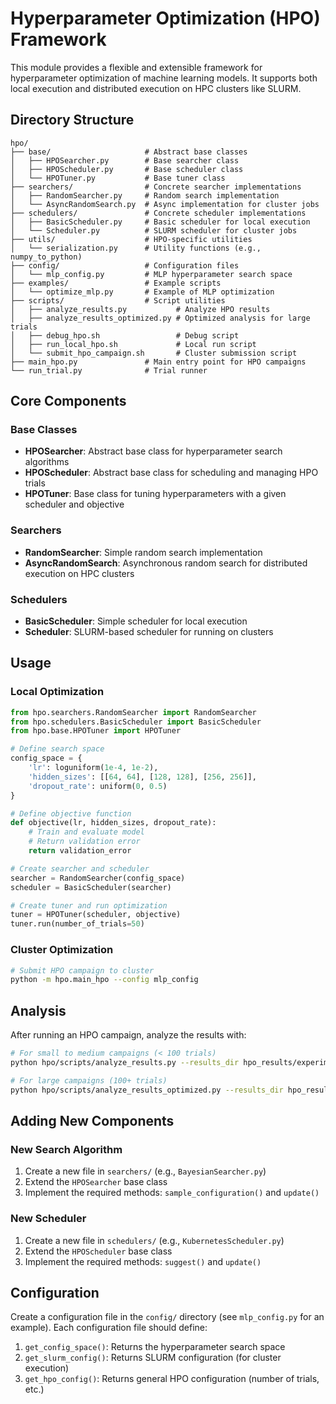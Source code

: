 # Hyperparameter Optimization (HPO) Framework

This module provides a flexible and extensible framework for hyperparameter optimization of machine learning models. It supports both local execution and distributed execution on HPC clusters like SLURM.

## Directory Structure

```
hpo/
├── base/                     # Abstract base classes
│   ├── HPOSearcher.py        # Base searcher class 
│   ├── HPOScheduler.py       # Base scheduler class
│   └── HPOTuner.py           # Base tuner class
├── searchers/                # Concrete searcher implementations
│   ├── RandomSearcher.py     # Random search implementation
│   └── AsyncRandomSearch.py  # Async implementation for cluster jobs
├── schedulers/               # Concrete scheduler implementations
│   ├── BasicScheduler.py     # Basic scheduler for local execution
│   └── Scheduler.py          # SLURM scheduler for cluster jobs
├── utils/                    # HPO-specific utilities
│   └── serialization.py      # Utility functions (e.g., numpy_to_python)
├── config/                   # Configuration files
│   └── mlp_config.py         # MLP hyperparameter search space
├── examples/                 # Example scripts
│   └── optimize_mlp.py       # Example of MLP optimization
├── scripts/                  # Script utilities
│   ├── analyze_results.py           # Analyze HPO results
│   ├── analyze_results_optimized.py # Optimized analysis for large trials
│   ├── debug_hpo.sh                 # Debug script
│   ├── run_local_hpo.sh             # Local run script
│   └── submit_hpo_campaign.sh       # Cluster submission script
├── main_hpo.py               # Main entry point for HPO campaigns
└── run_trial.py              # Trial runner
```

## Core Components

### Base Classes

- **HPOSearcher**: Abstract base class for hyperparameter search algorithms
- **HPOScheduler**: Abstract base class for scheduling and managing HPO trials
- **HPOTuner**: Base class for tuning hyperparameters with a given scheduler and objective

### Searchers

- **RandomSearcher**: Simple random search implementation
- **AsyncRandomSearch**: Asynchronous random search for distributed execution on HPC clusters

### Schedulers

- **BasicScheduler**: Simple scheduler for local execution
- **Scheduler**: SLURM-based scheduler for running on clusters

## Usage

### Local Optimization

```python
from hpo.searchers.RandomSearcher import RandomSearcher
from hpo.schedulers.BasicScheduler import BasicScheduler
from hpo.base.HPOTuner import HPOTuner

# Define search space
config_space = {
    'lr': loguniform(1e-4, 1e-2),
    'hidden_sizes': [[64, 64], [128, 128], [256, 256]],
    'dropout_rate': uniform(0, 0.5)
}

# Define objective function
def objective(lr, hidden_sizes, dropout_rate):
    # Train and evaluate model
    # Return validation error
    return validation_error

# Create searcher and scheduler
searcher = RandomSearcher(config_space)
scheduler = BasicScheduler(searcher)

# Create tuner and run optimization
tuner = HPOTuner(scheduler, objective)
tuner.run(number_of_trials=50)
```

### Cluster Optimization

```bash
# Submit HPO campaign to cluster
python -m hpo.main_hpo --config mlp_config
```

## Analysis

After running an HPO campaign, analyze the results with:

```bash
# For small to medium campaigns (< 100 trials)
python hpo/scripts/analyze_results.py --results_dir hpo_results/experiment_name

# For large campaigns (100+ trials)
python hpo/scripts/analyze_results_optimized.py --results_dir hpo_results/experiment_name --limit 50
```

## Adding New Components

### New Search Algorithm

1. Create a new file in `searchers/` (e.g., `BayesianSearcher.py`)
2. Extend the `HPOSearcher` base class
3. Implement the required methods: `sample_configuration()` and `update()`

### New Scheduler

1. Create a new file in `schedulers/` (e.g., `KubernetesScheduler.py`) 
2. Extend the `HPOScheduler` base class
3. Implement the required methods: `suggest()` and `update()`

## Configuration

Create a configuration file in the `config/` directory (see `mlp_config.py` for an example).
Each configuration file should define:

1. `get_config_space()`: Returns the hyperparameter search space
2. `get_slurm_config()`: Returns SLURM configuration (for cluster execution)
3. `get_hpo_config()`: Returns general HPO configuration (number of trials, etc.)
